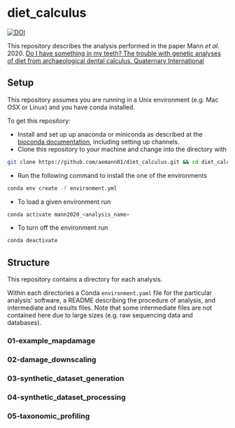# diet_calculus

[![DOI](https://zenodo.org/badge/DOI/10.5281/zenodo.4265311.svg)](https://doi.org/10.5281/zenodo.4265311)

This repository describes the analysis performed in the paper Mann _et al._ 2020. [Do I have something in my teeth? The trouble with genetic analyses of diet from archaeological dental calculus. Quaternary International](https://www.sciencedirect.com/science/article/pii/S1040618220307746)

## Setup

This repository assumes you are running in a Unix environment (e.g. Mac OSX or
Linux) and you have conda installed.

To get this repository:

- Install and set up up anaconda or miniconda as described at the [bioconda
  documentation](https://bioconda.github.io/user/install.html), including
  setting up channels.
- Clone this repository to your machine and change into the directory with

```bash
git clone https://github.com/aemann01/diet_calculus.git && cd diet_calculus/
```

- Run the following command to install the one of the environments

```bash
conda env create -f environment.yml

```

- To load a given environment run

```bash
conda activate mann2020_<analysis_name>
```

- To turn off the environment run

```bash
conda deactivate
```

## Structure

This repository contains a directory for each analysis.

Within each directories a Conda `environment.yaml` file for the particular
analysis' software, a README describing the procedure of analysis, and
intermediate and results files. Note that some intermediate files are not
contained here due to large sizes (e.g. raw sequencing data and databases).

### 01-example_mapdamage

### 02-damage_downscaling

### 03-synthetic_dataset_generation

### 04-synthetic_dataset_processing

### 05-taxonomic_profiling

